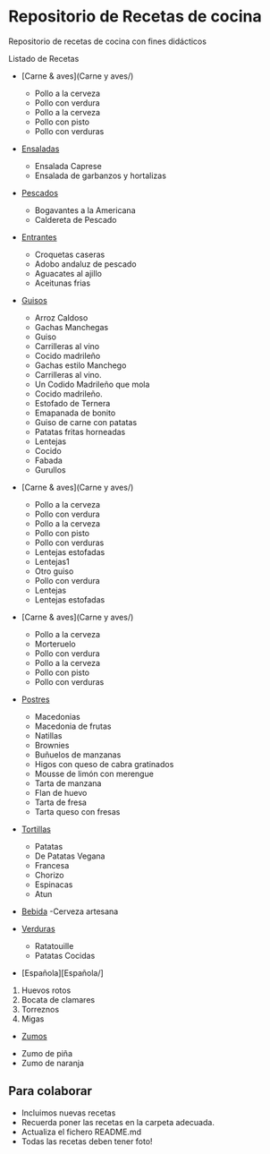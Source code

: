 ﻿# Repositorio de Recetas de cocina
Repositorio de recetas de cocina con fines didácticos

Listado de Recetas

* [Carne & aves](Carne y aves/)
	- Pollo a la cerveza
	- Pollo con verdura
	- Pollo a la cerveza
	- Pollo con pisto
	- Pollo con verduras

* [Ensaladas](Ensaladas/)
	- Ensalada Caprese
	- Ensalada de garbanzos y hortalizas

* [Pescados](Pescados/)
	- Bogavantes a la Americana
	- Caldereta de Pescado

* [Entrantes](Entrantes/)
	- Croquetas caseras
	- Adobo andaluz de pescado
	- Aguacates al ajillo
	- Aceitunas frias

* [Guisos](Guisos/)
	- Arroz Caldoso
	- Gachas Manchegas
	- Guiso
	- Carrilleras al vino
	- Cocido madrileño
	- Gachas estilo Manchego
	- Carrilleras al vino.
	- Un Codido Madrileño que mola
	- Cocido madrileño.
	- Estofado de Ternera
	- Emapanada de bonito
	- Guiso de carne con patatas  
	- Patatas fritas horneadas
	- Lentejas
	- Cocido
	- Fabada
	- Gurullos

* [Carne & aves](Carne y aves/)

	- Pollo a la cerveza
	- Pollo con verdura
	- Pollo a la cerveza
	- Pollo con pisto
	- Pollo con verduras
	- Lentejas estofadas
	- Lentejas1
	- Otro guiso
	- Pollo con verdura
	- Lentejas
	- Lentejas estofadas

* [Carne & aves](Carne y aves/)
	- Pollo a la cerveza
	- Morteruelo
	- Pollo con verdura
	- Pollo a la cerveza
	- Pollo con pisto
	- Pollo con verduras

* [Postres](Postres/)
	- Macedonias
	- Macedonia de frutas
	- Natillas
	- Brownies
	- Buñuelos de manzanas
	- Higos con queso de cabra gratinados
	- Mousse de limón con merengue
	- Tarta de manzana
	- Flan de huevo
	- Tarta de fresa
	- Tarta queso con fresas

* [Tortillas](Tortillas/)
	- Patatas
	- De Patatas Vegana
	- Francesa
	- Chorizo
	- Espinacas
	- Atun

* [Bebida](Bebidas/)
	-Cerveza artesana

* [Verduras](Verduras/)
	- Ratatouille
	- Patatas Cocidas

* [Española][Española/]
1. Huevos rotos
2. Bocata de clamares
3. Torreznos
4. Migas

* [Zumos](Zumos/)
- Zumo de piña
- Zumo de naranja

Para colaborar
--------------
* Incluimos nuevas recetas
* Recuerda poner las recetas en la carpeta adecuada.
* Actualiza el fichero README.md
* Todas las recetas deben tener foto!
